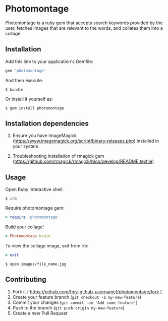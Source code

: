 # Photomontage

Photomontage is a ruby gem that accepts search keywords provided by the user, fetches images that are relevant to the words, and collates them into a collage.

## Installation

Add this line to your application's Gemfile:

```ruby
gem 'photomontage'
```

And then execute:

    $ bundle

Or install it yourself as:

    $ gem install photomontage

## Installation dependencies

1. Ensure you have ImageMagick (https://www.imagemagick.org/script/binary-releases.php) installed in your system.

2. Troubleshooting installation of rmagick gem (https://github.com/rmagick/rmagick/blob/develop/README.textile)

## Usage

Open Ruby interactive shell:

    $ irb

Require photomontage gem:

```ruby
> require 'photomontage'
```

Build your collage!
	
```ruby
> Photomontage.begin
```
    
To view the collage image, exit from irb:

```ruby
> exit
```
    
    $ open images/file_name.jpg

## Contributing

1. Fork it ( https://github.com/[my-github-username]/photomontage/fork )
2. Create your feature branch (`git checkout -b my-new-feature`)
3. Commit your changes (`git commit -am 'Add some feature'`)
4. Push to the branch (`git push origin my-new-feature`)
5. Create a new Pull Request

